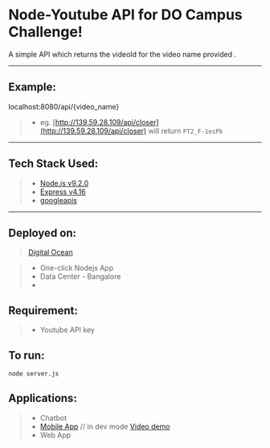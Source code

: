 Node-Youtube API for DO Campus Challenge!
===================


A simple API which returns the videoId for the video name provided .

----------


Example:
-------------

localhost:8080/api/{video_name}

>

> - eg. [http://139.59.28.109/api/closer](http://139.59.28.109/api/closer) will return `PT2_F-1esPk`

----------


Tech Stack Used:
-------------



> 

> - [Node.js v9.2.0](https://nodejs.org/en/)
> - [Express v4.16](https://expressjs.com/)
> - [googleapis](https://www.npmjs.com/package/googleapis)


----------


Deployed on:
-------------



> [Digital Ocean](https://digitalocean.com)

> - One-click Nodejs App 
> - Data Center - Bangalore
> - 

Requirement:
-------------

> - Youtube API key


To run:
-------------

`node server.js`


Applications:
-------------

> - Chatbot
> - [Mobile App](https://drive.google.com/open?id=0Byt5FwEh155SSFZTT2dtb0xRclYzWkFVUFl1aThqWWd4Wm1z) // in dev mode
   [Video demo](https://youtu.be/InS1tik7Zlw)
> - Web App

